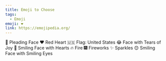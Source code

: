 ```yaml
---
title: Emoji to Choose
tags:
  - Emoji
emoji: ❤️
link: https://emojipedia.org/
---
```


🥺 Pleading Face
❤ Red Heart
🇺🇸 Flag: United States
😂 Face with Tears of Joy
🥰 Smiling Face with Hearts
🔥 Fire
🎆 Fireworks
✨ Sparkles
😊 Smiling Face with Smiling Eyes

